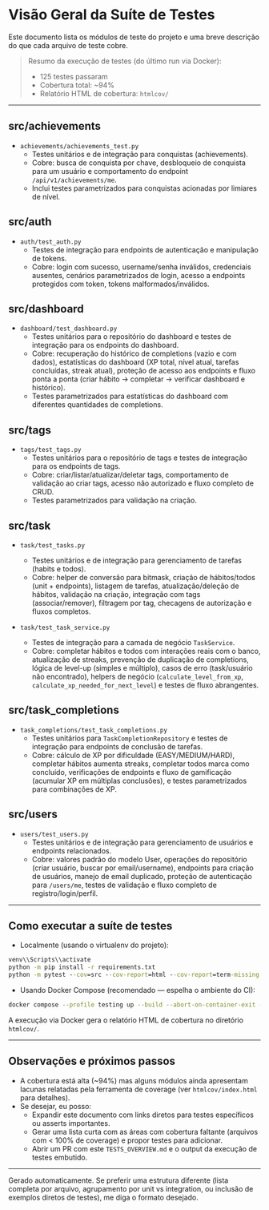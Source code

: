  # Visão Geral da Suíte de Testes

 Este documento lista os módulos de teste do projeto e uma breve descrição do que cada arquivo de teste cobre. 

 > Resumo da execução de testes (do último run via Docker):
 > - 125 testes passaram
 > - Cobertura total: ~94%
 > - Relatório HTML de cobertura: `htmlcov/`

 ---

 ## src/achievements

 - `achievements/achievements_test.py`
   - Testes unitários e de integração para conquistas (achievements).
   - Cobre: busca de conquista por chave, desbloqueio de conquista para um usuário e comportamento do endpoint `/api/v1/achievements/me`.
   - Inclui testes parametrizados para conquistas acionadas por limiares de nível.

 ## src/auth

 - `auth/test_auth.py`
   - Testes de integração para endpoints de autenticação e manipulação de tokens.
   - Cobre: login com sucesso, username/senha inválidos, credenciais ausentes, cenários parametrizados de login, acesso a endpoints protegidos com token, tokens malformados/inválidos.

 ## src/dashboard

 - `dashboard/test_dashboard.py`
   - Testes unitários para o repositório do dashboard e testes de integração para os endpoints do dashboard.
   - Cobre: recuperação do histórico de completions (vazio e com dados), estatísticas do dashboard (XP total, nível atual, tarefas concluídas, streak atual), proteção de acesso aos endpoints e fluxo ponta a ponta (criar hábito → completar → verificar dashboard e histórico).
   - Testes parametrizados para estatísticas do dashboard com diferentes quantidades de completions.

 ## src/tags

 - `tags/test_tags.py`
   - Testes unitários para o repositório de tags e testes de integração para os endpoints de tags.
   - Cobre: criar/listar/atualizar/deletar tags, comportamento de validação ao criar tags, acesso não autorizado e fluxo completo de CRUD.
   - Testes parametrizados para validação na criação.

 ## src/task

 - `task/test_tasks.py`
   - Testes unitários e de integração para gerenciamento de tarefas (habits e todos).
   - Cobre: helper de conversão para bitmask, criação de hábitos/todos (unit + endpoints), listagem de tarefas, atualização/deleção de hábitos, validação na criação, integração com tags (associar/remover), filtragem por tag, checagens de autorização e fluxos completos.

 - `task/test_task_service.py`
   - Testes de integração para a camada de negócio `TaskService`.
   - Cobre: completar hábitos e todos com interações reais com o banco, atualização de streaks, prevenção de duplicação de completions, lógica de level-up (simples e múltiplo), casos de erro (task/usuário não encontrado), helpers de negócio (`calculate_level_from_xp`, `calculate_xp_needed_for_next_level`) e testes de fluxo abrangentes.

 ## src/task_completions

 - `task_completions/test_task_completions.py`
   - Testes unitários para `TaskCompletionRepository` e testes de integração para endpoints de conclusão de tarefas.
   - Cobre: cálculo de XP por dificuldade (EASY/MEDIUM/HARD), completar hábitos aumenta streaks, completar todos marca como concluído, verificações de endpoints e fluxo de gamificação (acumular XP em múltiplas conclusões), e testes parametrizados para combinações de XP.

 ## src/users

 - `users/test_users.py`
   - Testes unitários e de integração para gerenciamento de usuários e endpoints relacionados.
   - Cobre: valores padrão do modelo User, operações do repositório (criar usuário, buscar por email/username), endpoints para criação de usuários, manejo de email duplicado, proteção de autenticação para `/users/me`, testes de validação e fluxo completo de registro/login/perfil.

 ---

 ## Como executar a suíte de testes

 - Localmente (usando o virtualenv do projeto):

 ```cmd
 venv\\Scripts\\activate
 python -m pip install -r requirements.txt
 python -m pytest --cov=src --cov-report=html --cov-report=term-missing -q
 ```

 - Usando Docker Compose (recomendado — espelha o ambiente do CI):

 ```bash
 docker compose --profile testing up --build --abort-on-container-exit --exit-code-from tests
 ```

 A execução via Docker gera o relatório HTML de cobertura no diretório `htmlcov/`.

 ---

 ## Observações e próximos passos

 - A cobertura está alta (~94%) mas alguns módulos ainda apresentam lacunas relatadas pela ferramenta de coverage (ver `htmlcov/index.html` para detalhes).
 - Se desejar, eu posso:
   - Expandir este documento com links diretos para testes específicos ou asserts importantes.
   - Gerar uma lista curta com as áreas com cobertura faltante (arquivos com < 100% de coverage) e propor testes para adicionar.
   - Abrir um PR com este `TESTS_OVERVIEW.md` e o output da execução de testes embutido.

 ---

 Gerado automaticamente. Se preferir uma estrutura diferente (lista completa por arquivo, agrupamento por unit vs integration, ou inclusão de exemplos diretos de testes), me diga o formato desejado.
